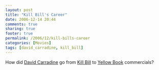 ```yaml
---
layout: post
title: "Kill Bill's Career"
date: 2006-12-14 20:44
comments: true
sharing: true
footer: true
permalink: /2006/12/kill-bills-career
categories: [Movies]
tags: [david_carradine, kill_bill]
---
```

How did <a href="http://www.imdb.com/name/nm0001016/">David Carradine</a> go from <a href="http://www.imdb.com/title/tt0266697/">Kill Bill</a> to <a href="http://www.yellowbook.com/">Yellow Book</a> commercials?
